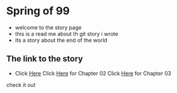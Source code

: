 # Spring of 99
- welcome to the story page
- this is a read me about th git story i wrote
- Its a story  about the end of the world 
 ## The link to the story
 
 - Click [Here](https://sukhi2699.github.io/github-story-2019/)
Click [Here](https://github.com/Sukhi2699/github-story-2019/blob/master/Chapter2.html) for Chapter 02
Click [Here](https://github.com/Sukhi2699/github-story-2019/blob/master/Chapter3.html) for Chapter 03


check it out

